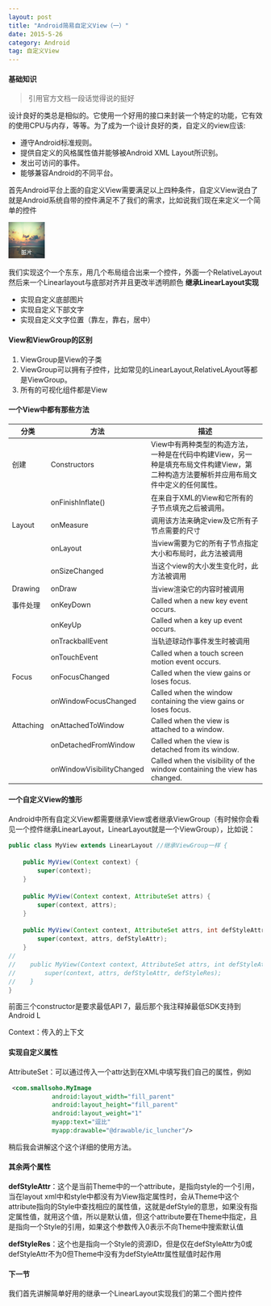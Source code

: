 ```yaml
---
layout: post
title: "Android简易自定义View（一）"
date: 2015-5-26
category: Android
tag: 自定义View
---
```

#### 基础知识

> 引用官方文档一段话觉得说的挺好

设计良好的类总是相似的。它使用一个好用的接口来封装一个特定的功能，它有效的使用CPU与内存，等等。为了成为一个设计良好的类，自定义的view应该:

- 遵守Android标准规则。
- 提供自定义的风格属性值并能够被Android XML Layout所识别。
- 发出可访问的事件。
- 能够兼容Android的不同平台。

首先Android平台上面的自定义View需要满足以上四种条件，自定义View说白了就是Android系统自带的控件满足不了我们的需求，比如说我们现在来定义一个简单的控件

![图片](/img/2015-5-26/sample2.png)

我们实现这个一个东东，用几个布局组合出来一个控件，外面一个RelativeLayout然后来一个Linearlayout与底部对齐并且更改半透明颜色 **继承LinearLayout实现**

- 实现自定义底部图片
- 实现自定义下部文字
- 实现自定义文字位置（靠左，靠右，居中）

#### View和ViewGroup的区别

1. ViewGroup是View的子类
2. ViewGroup可以拥有子控件，比如常见的LinearLayout,RelativeLAyout等都是ViewGroup。
3. 所有的可视化组件都是View

#### 一个View中都有那些方法


分类     | 方法|   描述   |
-------- | ----|--------|
创建 	   |Constructors		   |View中有两种类型的构造方法，一种是在代码中构建View，另一种是填充布局文件构建View，第二种构造方法要解析并应用布局文件中定义的任何属性。
   		|onFinishInflate()		|在来自于XML的View和它所有的子节点填充之后被调用。
Layout 	| onMeasure				|调用该方法来确定view及它所有子节点需要的尺寸
		|onLayout				|当view需要为它的所有子节点指定大小和布局时，此方法被调用
        |onSizeChanged			|当这个view的大小发生变化时，此方法被调用
Drawing |onDraw					|当view渲染它的内容时被调用
事件处理  |onKeyDown|Called when a new key event occurs.
		|onKeyUp				|Called when a key up event occurs.
    	|onTrackballEvent		|当轨迹球动作事件发生时被调用
    	|onTouchEvent			|Called when a touch screen motion event occurs.
Focus	|onFocusChanged			|Called when the view gains or loses focus.
		|onWindowFocusChanged 	|Called when the window containing the view gains or loses focus.
Attaching|onAttachedToWindow	|Called when the view is attached to a window.
		|onDetachedFromWindow	|Called when the view is detached from its window.
        |onWindowVisibilityChanged|Called when the visibility of the window containing the view has changed.
        

#### 一个自定义View的雏形

Android中所有自定义View都需要继承View或者继承ViewGroup（有时候你会看见一个控件继承LinearLayout，LinearLayout就是一个ViewGroup），比如说：

```java
public class MyView extends LinearLayout //继承ViewGroup一样 {

    public MyView(Context context) {
        super(context);
    }

    public MyView(Context context, AttributeSet attrs) {
        super(context, attrs);
    }

    public MyView(Context context, AttributeSet attrs, int defStyleAttr) {
        super(context, attrs, defStyleAttr);
    }
//
//    public MyView(Context context, AttributeSet attrs, int defStyleAttr, int defStyleRes) {
//        super(context, attrs, defStyleAttr, defStyleRes);
//    }
}
```

前面三个constructor是要求最低API 7，最后那个我注释掉最低SDK支持到Android L

Context：传入的上下文

#### 实现自定义属性

AttributeSet：可以通过传入一个attr达到在XML中填写我们自己的属性，例如

```xml
 <com.smallsoho.MyImage
            android:layout_width="fill_parent"
			android:layout_height="fill_parent"
            android:layout_weight="1"
            myapp:text="逗比"
			myapp:drawable="@drawable/ic_luncher"/>
```

稍后我会讲解这个这个详细的使用方法。

#### 其余两个属性

**defStyleAttr**：这个是当前Theme中的一个attribute，是指向style的一个引用，当在layout xml中和style中都没有为View指定属性时，会从Theme中这个attribute指向的Style中查找相应的属性值，这就是defStyle的意思，如果没有指定属性值，就用这个值，所以是默认值，但这个attribute要在Theme中指定，且是指向一个Style的引用，如果这个参数传入0表示不向Theme中搜索默认值

**defStyleRes**：这个也是指向一个Style的资源ID，但是仅在defStyleAttr为0或defStyleAttr不为0但Theme中没有为defStyleAttr属性赋值时起作用

#### 下一节
我们首先讲解简单好用的继承一个LinearLayout实现我们的第二个图片控件

